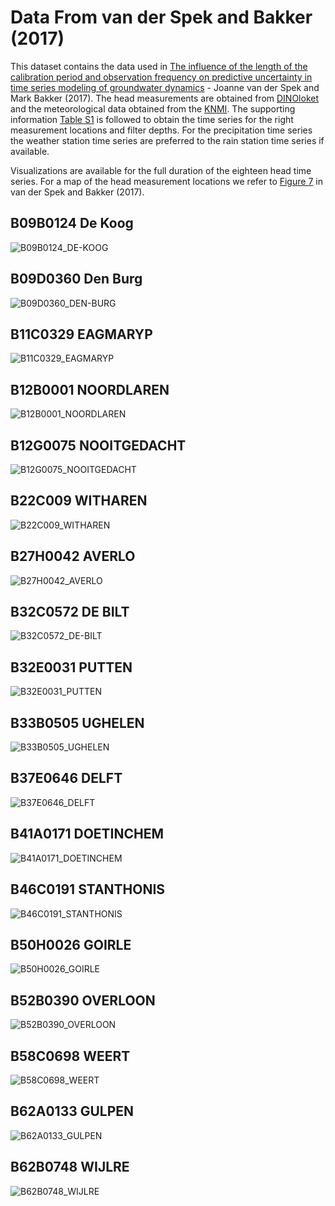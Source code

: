 # Data From van der Spek and Bakker (2017)

This dataset contains the data used in [The influence of the length of the calibration period and observation frequency on predictive uncertainty in time series modeling of groundwater dynamics](https://agupubs.onlinelibrary.wiley.com/share/XCUXCQGWFNHFZMKRFTVU?target=10.1002/2016WR019704) - Joanne van der Spek and Mark Bakker (2017). The head measurements are obtained from [DINOloket](https://www.dinoloket.nl/) and the meteorological data obtained from the [KNMI](https://www.knmi.nl/nederland-nu/klimatologie-metingen-en-waarnemingen). The supporting information [Table S1](https://agupubs.onlinelibrary.wiley.com/action/downloadSupplement?doi=10.1002%2F2016WR019704&file=wrcr22532-sup-0001-2016WR019704-s01.pdf) is followed to obtain the time series for the right measurement locations and filter depths. For the precipitation time series the weather station time series are preferred to the rain station time series if available.

Visualizations are available for the full duration of the eighteen head time series. For a map of the head measurement locations we refer to [Figure 7](https://agupubs.onlinelibrary.wiley.com/cms/asset/7b77ff2a-3636-461c-8c93-1aaf1149bab6/wrcr22532-fig-0007-m.jpg) in van der Spek and Bakker (2017).

## B09B0124 De Koog
![B09B0124_DE-KOOG](B09B0124_DE-KOOG.png)

## B09D0360 Den Burg
![B09D0360_DEN-BURG](B09D0360_DEN-BURG.png)

## B11C0329 EAGMARYP
![B11C0329_EAGMARYP](B11C0329_EAGMARYP.png)

## B12B0001 NOORDLAREN
![B12B0001_NOORDLAREN](B12B0001_NOORDLAREN.png)

## B12G0075 NOOITGEDACHT
![B12G0075_NOOITGEDACHT](B12G0075_NOOITGEDACHT.png)

## B22C009 WITHAREN
![B22C009_WITHAREN](B22C009_WITHAREN.png)

## B27H0042 AVERLO
![B27H0042_AVERLO](B27H0042_AVERLO.png)

## B32C0572 DE BILT
![B32C0572_DE-BILT](B32C0572_DE-BILT.png)

## B32E0031 PUTTEN
![B32E0031_PUTTEN](B32E0031_PUTTEN.png)

## B33B0505 UGHELEN
![B33B0505_UGHELEN](B33B0505_UGHELEN.png)

## B37E0646 DELFT
![B37E0646_DELFT](B37E0646_DELFT.png)

## B41A0171 DOETINCHEM
![B41A0171_DOETINCHEM](B41A0171_DOETINCHEM.png)

## B46C0191 STANTHONIS
![B46C0191_STANTHONIS](B46C0191_STANTHONIS.png)

## B50H0026 GOIRLE
![B50H0026_GOIRLE](B50H0026_GOIRLE.png)

## B52B0390 OVERLOON
![B52B0390_OVERLOON](B52B0390_OVERLOON.png)

## B58C0698 WEERT
![B58C0698_WEERT](B58C0698_WEERT.png)

## B62A0133 GULPEN
![B62A0133_GULPEN](B62A0133_GULPEN.png)

## B62B0748 WIJLRE
![B62B0748_WIJLRE](B62B0748_WIJLRE.png)